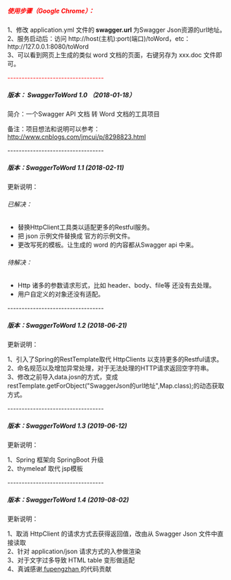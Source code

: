 <h5 style="color:red">使用步骤（Google Chrome）：</h5>
<p>
1、修改 application.yml 文件的<strong> swagger.url </strong>为Swagger Json资源的url地址。<br/>
2、服务启动后：访问 http://host(主机):port(端口)/toWord，etc：http://127.0.0.1:8080/toWord <br/>
3、可以看到网页上生成的类似 word 文档的页面，右键另存为 xxx.doc 文件即可。
</p>
<p style="color:red">----------------------------------</p>
<h5> 版本： SwaggerToWord 1.0 （2018-01-18）</h5>
<p>简介：一个Swagger API 文档 转 Word 文档的工具项目</P>
<p>备注：项目想法和说明可以参考：<a href='http://www.cnblogs.com/jmcui/p/8298823.html'>http://www.cnblogs.com/jmcui/p/8298823.html</a></P>
<p>----------------------------------</p>
<h5>版本：SwaggerToWord 1.1 (2018-02-11)</h5>
<p>更新说明：</P>
 <h6>已解决：</h6>
 <ul>   
   <li>替换HttpClient工具类以适配更多的Restful服务。</li>   
   <li>把 json 示例文件替换成 官方的示例文件。</li>    
   <li>更改写死的模板。让生成的 word 的内容都从Swagger api 中来。</li> 
 </ul>
 <h6>待解决：</h6>
 <ul>
   <li>Http 诸多的参数请求形式，比如 header、body、file等 还没有去处理。</li>
   <li>用户自定义的对象还没有适配。</li> 
 </ul>   
<p>----------------------------------</p>
<h5>版本：SwaggerToWord 1.2 (2018-06-21)</h5>
<p>更新说明：</P>
<p>
1、引入了Spring的RestTemplate取代 HttpClients 以支持更多的Restful请求。<br/>
2、命名规范以及增加异常处理，对于无法处理的HTTP请求返回空字符串。<br/>
3、修改之前导入data.josn的方式，变成restTemplate.getForObject("SwaggerJson的url地址",Map.class);的动态获取方式。
</p>
<p>----------------------------------</p>
<h5>版本：SwaggerToWord 1.3 (2019-06-12)</h5>
<p>更新说明：</P>
<p>
1、Spring 框架向 SpringBoot 升级<br/>
2、thymeleaf 取代 jsp模板 <br/>
</p>
<p>----------------------------------</p>
<h5>版本：SwaggerToWord 1.4 (2019-08-02)</h5>
<p>更新说明：</P>
<p>
1、取消 HttpClient 的请求方式去获得返回值，改由从 Swagger Json 文件中直接读取<br/>
2、针对 application/json 请求方式的入参做渲染 <br/>
3、对于文字过多导致 HTML table 变形做适配<br/>
4、真诚感谢<a href="https://github.com/fupengzhan"> fupengzhan </a> 的代码贡献 <br/>
</p>
  
